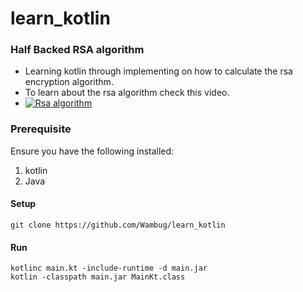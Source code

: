 # learn_kotlin

### Half Backed RSA algorithm

  - Learning kotlin through implementing on how to calculate the rsa encryption algorithm.
  - To learn about the rsa algorithm check this video.
  - [![Rsa algorithm](https://i.ytimg.com/an_webp/4zahvcJ9glg/mqdefault_6s.webp?du=3000&sqp=CNDx2ZoG&rs=AOn4CLCclwr8RZU-55T_k9sj4z3Gng5krw)](https://youtu.be/4zahvcJ9glg)


### Prerequisite
Ensure you have the following installed:
 1. kotlin
 2. Java

#### Setup
``` 
git clone https://github.com/Wambug/learn_kotlin
```
#### Run
```
kotlinc main.kt -include-runtime -d main.jar
kotlin -classpath main.jar MainKt.class 
```
